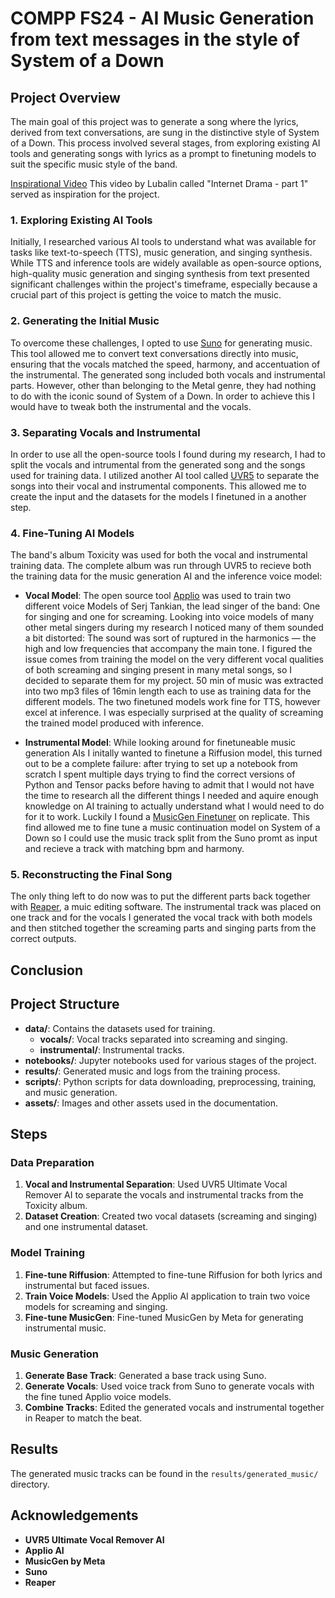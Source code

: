 # COMPP FS24 - AI Music Generation from text messages in the style of System of a Down

## Project Overview

The main goal of this project was to generate a song where the lyrics, derived from text conversations, are sung in the distinctive style of System of a Down. This process involved several stages, from exploring existing AI tools and generating songs with lyrics as a prompt to finetuning models to suit the specific music style of the band.

[Inspirational Video](inspiration.mp4)
This video by Lubalin called "Internet Drama - part 1" served as inspiration for the project.

### 1. Exploring Existing AI Tools

Initially, I researched various AI tools to understand what was available for tasks like text-to-speech (TTS), music generation, and singing synthesis. While TTS and inference tools are widely available as open-source options, high-quality music generation and singing synthesis from text presented significant challenges within the project's timeframe, especially because a crucial part of this project is getting the voice to match the music.

### 2. Generating the Initial Music

To overcome these challenges, I opted to use [Suno](https://suno.com/) for generating music. This tool allowed me to convert text conversations directly into music, ensuring that the vocals matched the speed, harmony, and accentuation of the instrumental. The generated song included both vocals and instrumental parts. However, other than belonging to the Metal genre, they had nothing to do with the iconic sound of System of a Down. In order to achieve this I would have to tweak both the instrumental and the vocals.

### 3. Separating Vocals and Instrumental 

In order to use all the open-source tools I found during my research, I had to split the vocals and intrumental from the generated song and the songs used for training data. I utilized another AI tool called [UVR5](https://github.com/Anjok07/ultimatevocalremovergui/releases/tag/v5.6) to separate the songs into their vocal and instrumental components. This allowed me to create the input and the datasets for the models I finetuned in a another step.

### 4. Fine-Tuning AI Models

The band's album Toxicity was used for both the vocal and instrumental training data. The complete album was run through UVR5 to recieve both the training data for the music generation AI and the inference voice model:

- **Vocal Model**: The open source tool [Applio](https://applio.org/) was used to train two different voice Models of Serj Tankian, the lead singer of the band: One for singing and one for screaming. Looking into voice models of many other metal singers during my research I noticed many of them sounded a bit distorted: The sound was sort of ruptured in the harmonics — the high and low frequencies that accompany the main tone. I figured the issue comes from training the model on the very different vocal qualities of both screaming and singing present in many metal songs, so I decided to separate them for my project. 50 min of music was extracted into two mp3 files of 16min length each to use as training data for the different models. The two finetuned models work fine for TTS, however excel at inference. I was especially surprised at the quality of screaming the trained model produced with inference.

- **Instrumental Model**: While looking around for finetuneable music generation AIs I initally wanted to finetune a Riffusion model, this turned out to be a complete failure: after trying to set up a notebook from scratch I spent multiple days trying to find the correct versions of Python and Tensor packs before having to admit that I would not have the time to research all the different things I needed and aquire enough knowledge on AI training to actually understand what I would need to do for it to work. Luckily I found a [MusicGen Finetuner](https://replicate.com/sakemin/musicgen-fine-tuner) on replicate. This find allowed me to fine tune a music continuation model on System of a Down so I could use the music track split from the Suno promt as input and recieve a track with matching bpm and harmony.

### 5. Reconstructing the Final Song

The only thing left to do now was to put the different parts back together with [Reaper](https://www.reaper.fm/), a muic editing software. The instrumental track was placed on one track and for the vocals I generated the vocal track with both models and then stitched together the screaming parts and singing parts from the correct outputs.

## Conclusion
## Project Structure
- **data/**: Contains the datasets used for training.
  - **vocals/**: Vocal tracks separated into screaming and singing.
  - **instrumental/**: Instrumental tracks.
- **notebooks/**: Jupyter notebooks used for various stages of the project.
- **results/**: Generated music and logs from the training process.
- **scripts/**: Python scripts for data downloading, preprocessing, training, and music generation.
- **assets/**: Images and other assets used in the documentation.

## Steps

### Data Preparation
1. **Vocal and Instrumental Separation**: Used UVR5 Ultimate Vocal Remover AI to separate the vocals and instrumental tracks from the Toxicity album.
2. **Dataset Creation**: Created two vocal datasets (screaming and singing) and one instrumental dataset.

### Model Training
1. **Fine-tune Riffusion**: Attempted to fine-tune Riffusion for both lyrics and instrumental but faced issues.
2. **Train Voice Models**: Used the Applio AI application to train two voice models for screaming and singing.
3. **Fine-tune MusicGen**: Fine-tuned MusicGen by Meta for generating instrumental music.

### Music Generation
1. **Generate Base Track**: Generated a base track using Suno.
2. **Generate Vocals**: Used voice track from Suno to generate vocals with the fine tuned Applio voice models.
3. **Combine Tracks**: Edited the generated vocals and instrumental together in Reaper to match the beat.

## Results
The generated music tracks can be found in the `results/generated_music/` directory.

## Acknowledgements
- **UVR5 Ultimate Vocal Remover AI**
- **Applio AI**
- **MusicGen by Meta**
- **Suno**
- **Reaper**
